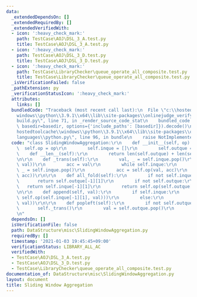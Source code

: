 ```yaml
---
data:
  _extendedDependsOn: []
  _extendedRequiredBy: []
  _extendedVerifiedWith:
  - icon: ':heavy_check_mark:'
    path: TestCase\AOJ\DSL_3_A.test.py
    title: TestCase\AOJ\DSL_3_A.test.py
  - icon: ':heavy_check_mark:'
    path: TestCase\AOJ\DSL_3_D.test.py
    title: TestCase\AOJ\DSL_3_D.test.py
  - icon: ':heavy_check_mark:'
    path: TestCase\LibraryChecker\queue_operate_all_composite.test.py
    title: TestCase\LibraryChecker\queue_operate_all_composite.test.py
  _isVerificationFailed: false
  _pathExtension: py
  _verificationStatusIcon: ':heavy_check_mark:'
  attributes:
    links: []
  bundledCode: "Traceback (most recent call last):\n  File \"c:\\hostedtoolcache\\\
    windows\\python\\3.9.1\\x64\\lib\\site-packages\\onlinejudge_verify\\documentation\\\
    build.py\", line 71, in _render_source_code_stat\n    bundled_code = language.bundle(stat.path,\
    \ basedir=basedir, options={'include_paths': [basedir]}).decode()\n  File \"c:\\\
    hostedtoolcache\\windows\\python\\3.9.1\\x64\\lib\\site-packages\\onlinejudge_verify\\\
    languages\\python.py\", line 96, in bundle\n    raise NotImplementedError\nNotImplementedError\n"
  code: "class SlidingWindowAggregation:\r\n    def __init__(self, op):\r\n      \
    \  self.op = op\r\n        self.inque = []\r\n        self.outque = []\r\n\r\n\
    \    def __len__(self):\r\n        return len(self.outque) + len(self.inque)\r\
    \n\r\n    def _trans(self):\r\n        val, _ = self.inque.pop()\r\n        self.outque.append((val,\
    \ val))\r\n        acc = val\r\n        while self.inque:\r\n            val,\
    \ _ = self.inque.pop()\r\n            acc = self.op(val, acc)\r\n            self.outque.append((val,\
    \ acc))\r\n\r\n    def all_fold(self):\r\n        if not self.inque:\r\n     \
    \       return self.outque[-1][1]\r\n        if not self.outque:\r\n         \
    \   return self.inque[-1][1]\r\n        return self.op(self.outque[-1][1], self.inque[-1][1])\r\
    \n\r\n    def append(self, val):\r\n        if self.inque:\r\n            self.inque.append((val,\
    \ self.op(self.inque[-1][1], val)))\r\n        else:\r\n            self.inque.append((val,\
    \ val))\r\n\r\n    def popleft(self):\r\n        if not self.outque:\r\n     \
    \       self._trans()\r\n        val = self.outque.pop()\r\n        return val[0]\r\
    \n"
  dependsOn: []
  isVerificationFile: false
  path: DataStructure\misc\SlidingWindowAggregation.py
  requiredBy: []
  timestamp: '2021-01-03 19:45:45+09:00'
  verificationStatus: LIBRARY_ALL_AC
  verifiedWith:
  - TestCase\AOJ\DSL_3_A.test.py
  - TestCase\AOJ\DSL_3_D.test.py
  - TestCase\LibraryChecker\queue_operate_all_composite.test.py
documentation_of: DataStructure\misc\SlidingWindowAggregation.py
layout: document
title: Sliding Window Aggregation
---
```

